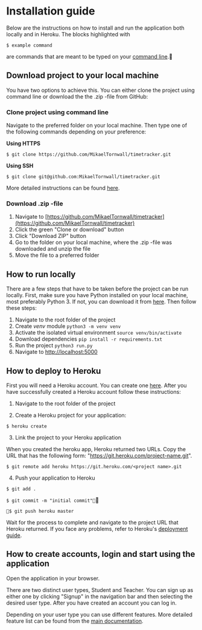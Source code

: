 # Installation guide

Below are the instructions on how to install and run the application both locally and in Heroku. The blocks highlighted with

`$ example command`

are commands that are meant to be typed on your [command line](https://en.wikipedia.org/wiki/Command-line_interface).

## Download project to your local machine

You have two options to achieve this. You can either clone the project using command line or download the the .zip -file from GitHub:

### Clone project using command line

Navigate to the preferred folder on your local machine. Then type one of the following commands depending on your preference:

__Using HTTPS__

`$ git clone https://github.com/MikaelTornwall/timetracker.git`

__Using SSH__

`$ git clone git@github.com:MikaelTornwall/timetracker.git`

More detailed instructions can be found [here](https://help.github.com/en/articles/cloning-a-repository).

### Download .zip -file

1. Navigate to [https://github.com/MikaelTornwall/timetracker](https://github.com/MikaelTornwall/timetracker)
2. Click the green "Clone or download" button
3. Click "Download ZIP" button
4. Go to the folder on your local machine, where the .zip -file was downloaded and unzip the file
5. Move the file to a preferred folder

## How to run locally

There are a few steps that have to be taken before the project can be run locally. First, make sure you have Python installed on your local machine, most preferably Python 3. If not, you can download it from [here](https://www.python.org/downloads/). Then follow these steps:

1. Navigate to the root folder of the project
2. Create *venv* module `python3 -m venv venv`
3. Activate the isolated virtual environment `source venv/bin/activate`
4. Download dependencies `pip install -r requirements.txt`
5. Run the project `python3 run.py`
6. Navigate to [http://localhost:5000](http://localhost:5000)

## How to deploy to Heroku

First you will need a Heroku account. You can create one [here](https://signup.heroku.com/). After you have successfully created a Heroku account follow these instructions:

1. Navigate to the root folder of the project

2. Create a Heroku project for your application:

`$ heroku create`

3. Link the project to your Heroku application

When you created the heroku app, Heroku returned two URLs. Copy the URL that has the following form: "https://git.heroku.com/project-name.git".

`$ git remote add heroku https://git.heroku.com/<project name>.git`

4. Push your application to Heroku

`$ git add .`

`$ git commit -m "initial commit"`

`$ git push heroku master`

Wait for the process to complete and navigate to the project URL that Heroku returned. If you face any problems, refer to Heroku's [deployment guide](https://devcenter.heroku.com/articles/git).

## How to create accounts, login and start using the application

Open the application in your browser.

There are two distinct user types, Student and Teacher. You can sign up as either one by clicking "Signup" in the navigation bar and then selecting the desired user type. After you have created an account you can log in.

Depending on your user type you can use different features. More detailed feature list can be found from the [main documentation](https://github.com/MikaelTornwall/timetracker/blob/master/documentation/documentation.md#structure).
